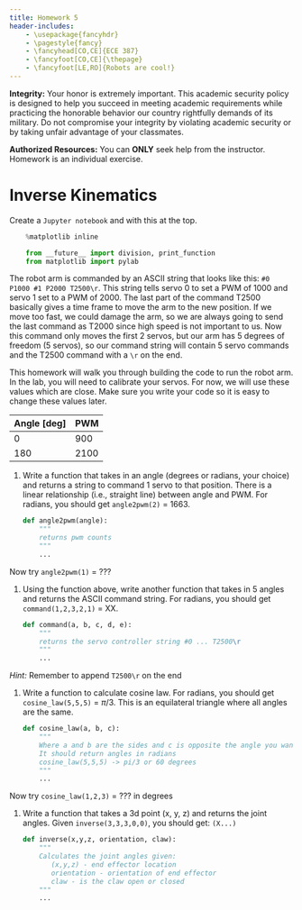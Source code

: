 ```yaml
---
title: Homework 5
header-includes:
    - \usepackage{fancyhdr}
    - \pagestyle{fancy}
    - \fancyhead[CO,CE]{ECE 387}
    - \fancyfoot[CO,CE]{\thepage}
    - \fancyfoot[LE,RO]{Robots are cool!}
---
```


**Integrity:** Your honor is extremely important.  This academic security policy is designed to help you succeed in meeting academic requirements while practicing the honorable behavior our country rightfully demands of its military.  Do not compromise your integrity by violating academic security or by taking unfair advantage of your classmates.

**Authorized Resources:** You can **ONLY** seek help from the instructor. Homework
is an individual exercise.

# Inverse Kinematics

Create a `Jupyter notebook` and with this at the top.

```python
	%matplotlib inline

	from __future__ import division, print_function
	from matplotlib import pylab
```

The robot arm is commanded by an ASCII string that looks like this: `#0 P1000 #1 P2000 T2500\r`.
This string tells servo 0 to set a PWM of 1000 and servo 1 set to a PWM of 2000. The last
part of the command T2500 basically gives a time frame to move the arm to the new position.
If we move too fast, we could damage the arm, so we are always going to send the last command
as T2000 since high speed is not important to us. Now this command only moves the first 2
servos, but our arm has 5 degrees of freedom (5 servos), so our command string will contain
5 servo commands and the T2500 command with a `\r` on the end.

This homework will walk you through building the code to run the robot arm. In
the lab, you will need to calibrate your servos. For now, we will use these
values which are close. Make sure you write your code so it is easy to change
these values later.

| Angle [deg] | PWM  |
|-------------|------|
| 0	          | 900  |
| 180         | 2100 |

1. Write a function that takes in an angle (degrees or radians, your choice) and returns a
string to command 1 servo to that position. There is a linear relationship (i.e., straight
line) between angle and PWM. For radians, you should get `angle2pwm(2)` = 1663.

	```python
	def angle2pwm(angle):
	    """
	    returns pwm counts
	    """
	    ...
	```
  Now try `angle2pwm(1)` = ???

1. Using the function above, write another function that takes in 5 angles and returns the
ASCII command string. For radians, you should get `command(1,2,3,2,1)` = XX.

	```python
	def command(a, b, c, d, e):
	    """
	    returns the servo controller string #0 ... T2500\r
	    """
	    ...
	```
*Hint:* Remember to append `T2500\r` on the end

1. Write a function to calculate cosine law. For radians, you should get
`cosine_law(5,5,5)` = $\pi$/3. This is an equilateral triangle where all angles
are the same.

	```python
	def cosine_law(a, b, c):
		"""
		Where a and b are the sides and c is opposite the angle you want to find.
		It should return angles in radians
		cosine_law(5,5,5) -> pi/3 or 60 degrees
		"""
		...
	```
  Now try `cosine_law(1,2,3)` = ??? in degrees

1. Write a function that takes a 3d point (x, y, z) and returns the joint angles.
Given `inverse(3,3,3,0,0)`, you should get: `(X...)`

	```python
	def inverse(x,y,z, orientation, claw):
		"""
		Calculates the joint angles given:
		   (x,y,z) - end effector location
		   orientation - orientation of end effector
		   claw - is the claw open or closed
		"""
		...
	```
